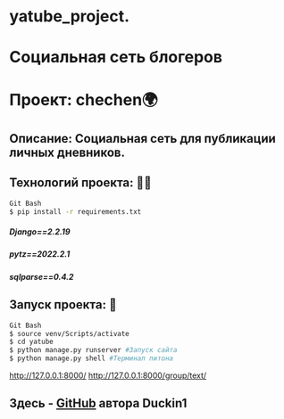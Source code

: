 # yatube_project.
# Социальная сеть блогеров
# Проект: chechen🌍
## Описание: Социальная сеть для публикации личных дневников.

## Технологий проекта: 🧑‍💻

```sh
Git Bash
$ pip install -r requirements.txt 
```
##### Django==2.2.19
##### pytz==2022.2.1
##### sqlparse==0.4.2
## Запуск проекта: 🚀

```sh
Git Bash
$ source venv/Scripts/activate
$ cd yatube
$ python manage.py runserver #Запуск сайта
$ python manage.py shell #Терминал питона
```
 http://127.0.0.1:8000/
 http://127.0.0.1:8000/group/text/


## Здесь - [GitHub][1] автора Duckin1

[1]: https://github.com/Duckin1
